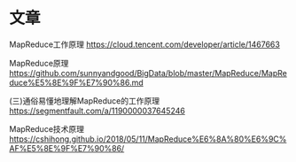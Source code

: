 
# 文章

MapReduce工作原理 https://cloud.tencent.com/developer/article/1467663

MapReduce原理 https://github.com/sunnyandgood/BigData/blob/master/MapReduce/MapReduce%E5%8E%9F%E7%90%86.md

(三)通俗易懂地理解MapReduce的工作原理 https://segmentfault.com/a/1190000037645246

MapReduce技术原理 https://cshihong.github.io/2018/05/11/MapReduce%E6%8A%80%E6%9C%AF%E5%8E%9F%E7%90%86/

